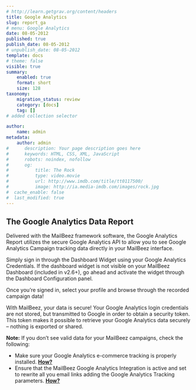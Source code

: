 ```yaml
---
# http://learn.getgrav.org/content/headers
title: Google Analytics
slug: report_ga
# menu: Google Analytics
date: 08-05-2012
published: true
publish_date: 08-05-2012
# unpublish_date: 08-05-2012
template: docs
# theme: false
visible: true
summary:
    enabled: true
    format: short
    size: 128
taxonomy:
    migration_status: review
    category: [docs]
    tag: []
# added collection selector

author:
    name: admin
metadata:
    author: admin
#      description: Your page description goes here
#      keywords: HTML, CSS, XML, JavaScript
#      robots: noindex, nofollow
#      og:
#          title: The Rock
#          type: video.movie
#          url: http://www.imdb.com/title/tt0117500/
#          image: http://ia.media-imdb.com/images/rock.jpg
#  cache_enable: false
#  last_modified: true
---
```


## The Google Analytics Data Report

Delivered with the MailBeez framework software, the Google Analytics Report utilizes the secure Google Analytics API to allow you to see Google Analytics Campaign tracking data directly in your MailBeez interface.

Simply sign in through the Dashboard Widget using your Google Analytics Credentials. If the dashboard widget is not visible on your MailBeez Dashboard (included in v2.6+), go ahead and activate the widget through the Dashboard Configuration panel.

Once you’re signed in, select your profile and browse through the recorded campaign data!

With MailBeez, your data is secure! Your Google Analytics login credentials are not stored, but transmitted to Google in order to obtain a security token. This token makes it possible to retrieve your Google Analytics data securely – nothing is exported or shared.

**Note:** If you don’t see valid data for your MailBeez campaigns, check the following:

- Make sure your Google Analytics e-commerce tracking is properly installed. **[How?](http://www.mailbeez.com/documentation/tutorials/google-analytics-dashboard-widget-tutorial/)**
- Ensure that the MailBeez Google Analytics Integration is active and set to rewrite all you email links adding the Google Analytics Tracking parameters. **[How?](http://www.mailbeez.com/documentation/tutorials/mailbeez-comprehensive-configuration-tutorial/)**
